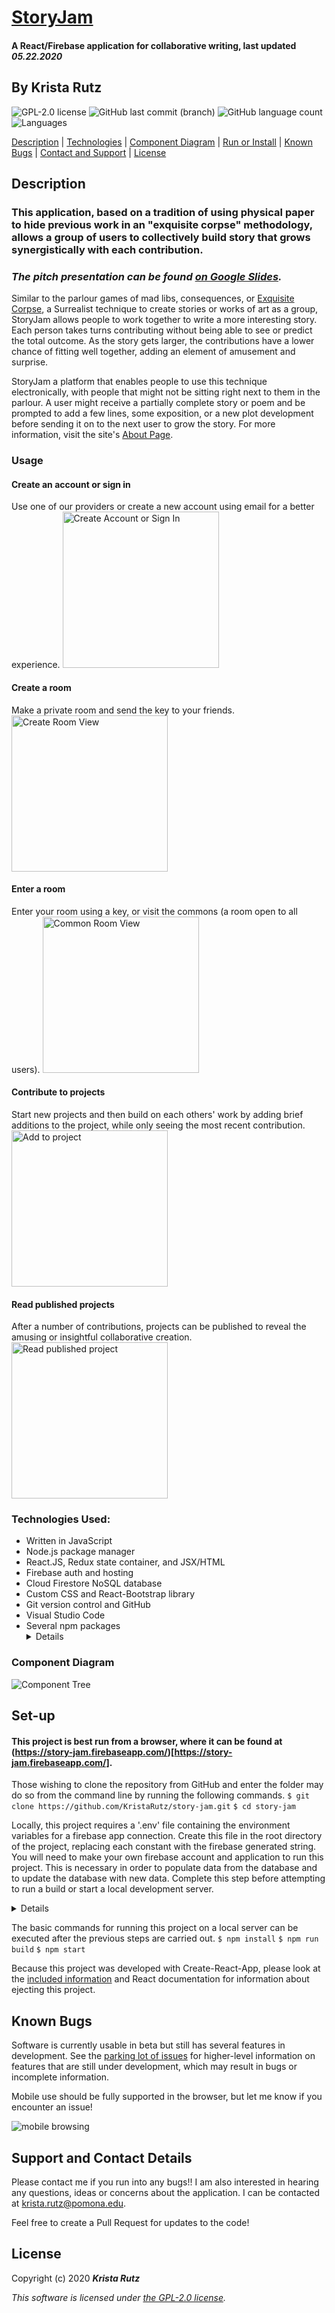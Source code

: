 # [StoryJam](https://story-jam.firebaseapp.com/)

#### A React/Firebase application for collaborative writing, last updated _05.22.2020_

## By **Krista Rutz**

![GPL-2.0 license](https://img.shields.io/github/license/KristaRutz/story-jam?color=yellow&style=for-the-badge) ![GitHub last commit (branch)](https://img.shields.io/github/last-commit/KristaRutz/story-jam/master?color=yellow&style=for-the-badge) ![GitHub language count](https://img.shields.io/github/languages/count/KristaRutz/story-jam?color=yellow&style=for-the-badge) ![Languages](https://img.shields.io/github/languages/top/KristaRutz/story-jam?color=yellow&style=for-the-badge)

[Description](#Description) | [Technologies](#Technologies-Used) | [Component Diagram](#Component-Diagram) | [Run or Install](#Set-up) | [Known Bugs](#Known-Bugs) | [Contact and Support](#Support-and-Contact-Details) | [License](#License)

## Description

### This application, based on a tradition of using physical paper to hide previous work in an "exquisite corpse" methodology, allows a group of users to collectively build story that grows synergistically with each contribution.

### _The pitch presentation can be found [on Google Slides](https://docs.google.com/presentation/d/14aRqIYljajNijRXacMrbP1AJL0_QEwlR_JGi-O9-kcU/edit?usp=sharing)._

Similar to the parlour games of mad libs, consequences, or [Exquisite Corpse](https://en.wikipedia.org/wiki/Exquisite_corpse), a Surrealist technique to create stories or works of art as a group, StoryJam allows people to work together to write a more interesting story. Each person takes turns contributing without being able to see or predict the total outcome. As the story gets larger, the contributions have a lower chance of fitting well together, adding an element of amusement and surprise.

StoryJam a platform that enables people to use this technique electronically, with people that might not be sitting right next to them in the parlour. A user might receive a partially complete story or poem and be prompted to add a few lines, some exposition, or a new plot development before sending it on to the next user to grow the story. For more information, visit the site's [About Page](https://story-jam.firebaseapp.com/about).

### Usage

#### Create an account or sign in

Use one of our providers or create a new account using email for a better experience.
<img src="./img/screencapture-localhost-3000-account-2020-05-20-22_40_17.png" alt="Create Account or Sign In" height="250px">

#### Create a room

Make a private room and send the key to your friends.
<img src="./img/screencapture-localhost-3000-new-2020-05-20-22_39_22.png" alt="Create Room View" height="250px">

#### Enter a room

Enter your room using a key, or visit the commons (a room open to all users).
<img src="./img/
screencapture-localhost-3000-room-2020-05-20-22_38_23.png" alt="Common Room View" height="250px">

#### Contribute to projects

Start new projects and then build on each others' work by adding brief additions to the project, while only seeing the most recent contribution.
<img src="./img/screencapture-localhost-3000-room-2020-05-20-22_41_30.png" alt="Add to project" height="250px">

#### Read published projects

After a number of contributions, projects can be published to reveal the amusing or insightful collaborative creation.
<img src="./img/screencapture-localhost-3000-room-2020-05-20-23_05_15.png" alt="Read published project" height="250px">

### Technologies Used:

- Written in JavaScript
- Node.js package manager
- React.JS, Redux state container, and JSX/HTML
- Firebase auth and hosting
- Cloud Firestore NoSQL database
- Custom CSS and React-Bootstrap library
- Git version control and GitHub
- Visual Studio Code
- Several npm packages <details>
  - bootstrap, version 4.4.1
  - firebase, version 7.14.4
  - firebaseui, version 4.5.0
  - react, version 16.13.1
  - react-bootstrap, version 1.0.1
  - react-dom, version 16.13.1
  - react-firebaseui, version 4.1.0
  - react-icons, version 3.10.0
  - react-redux, version 7.1.3
  - react-redux-firebase, version 3.1.1
  - react-router-dom, version 5.1.2
  - react-scripts 3.4.1
  - redux, version 4.0.5
  - redux-firestore, version 0.12.0
  </details>

### Component Diagram

![Component Tree](./StoryJam-Component-Diagram.png)

## Set-up

#### This project is best run from a browser, where it can be found at (https://story-jam.firebaseapp.com/)[https://story-jam.firebaseapp.com/].

Those wishing to clone the repository from GitHub and enter the folder may do so from the command line by running the following commands.
`$ git clone https://github.com/KristaRutz/story-jam.git`
`$ cd story-jam`

Locally, this project requires a '.env' file containing the environment variables for a firebase app connection. Create this file in the root directory of the project, replacing each constant with the firebase generated string. You will need to make your own firebase account and application to run this project. This is necessary in order to populate data from the database and to update the database with new data. Complete this step before attempting to run a build or start a local development server.

<details>
REACT_APP_FIREBASE_API_KEY = {api key}
REACT_APP_FIREBASE_AUTH_DOMAIN = {domain url}
REACT_APP_FIREBASE_DATABASE_URL = {database url}
REACT_APP_FIREBASE_PROJECT_ID = {project id}
REACT_APP_FIREBASE_STORAGE_BUCKET = {storage bucket}
REACT_APP_FIREBASE_MESSAGING_SENDER_ID = {messaging sender id}
REACT_APP_FIREBASE_APP_ID = {firebase app id}
REACT_APP_FIREBASE_MEASUREMENT_ID = {measurement id}

The database structure should eventually look like this:
![Database](./img/screencapture-console-firebase-google-u-1-project-story-jam-database-firestore-data-2Fprojects-2F9Aqo0Sol2ObXAI0dB8AG-2020-05-21-11_57_27.png)

</details>

The basic commands for running this project on a local server can be executed after the previous steps are carried out.
`$ npm install`
`$ npm run build`
`$ npm start`

Because this project was developed with Create-React-App, please look at the [included information](./CRD.md) and React documentation for information about ejecting this project.

## Known Bugs

Software is currently usable in beta but still has several features in development. See the [parking lot of issues](./parkinglot.md) for higher-level information on features that are still under development, which may result in bugs or incomplete information.

Mobile use should be fully supported in the browser, but let me know if you encounter an issue!

![mobile browsing](./img/screencapture-story-jam-firebaseapp-account-2020-05-21-08_47_00.png)

## Support and Contact Details

Please contact me if you run into any bugs!! I am also interested in hearing any questions, ideas or concerns about the application. I can be contacted at <krista.rutz@pomona.edu>.

Feel free to create a Pull Request for updates to the code!

## License

Copyright (c) 2020 **_Krista Rutz_**

_This software is licensed under [the GPL-2.0 license](./LICENSE)._
